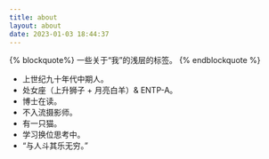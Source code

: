 ```yaml
---
title: about
layout: about
date: 2023-01-03 18:44:37
---
```


{% blockquote%}
一些关于“我”的浅层的标签。
{% endblockquote %}

- 上世纪九十年代中期人。
- 处女座（上升狮子 + 月亮白羊）& ENTP-A。
- 博士在读。
- 不入流摄影师。
- 有一只猫。
- 学习换位思考中。
- “与人斗其乐无穷。”
